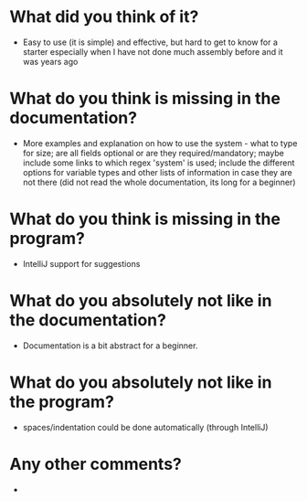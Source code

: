 
# What did you think of it?
- Easy to use (it is simple) and effective, but hard to get to know for a starter especially when I have not done much assembly before and it was years ago

# What do you think is missing in the documentation?
- More examples and explanation on how to use the system - what to type for size; are all fields optional or are they required/mandatory; 
maybe include some links to which regex 'system' is used; 
include the different options for variable types and other lists of information in case
they are not there (did not read the whole documentation, its long for a beginner) 

# What do you think is missing in the program?
- IntelliJ support for suggestions

# What do you absolutely not like in the documentation?
- Documentation is a bit abstract for a beginner.

# What do you absolutely not like in the program?
- spaces/indentation could be done automatically (through IntelliJ)

# Any other comments?
- 
